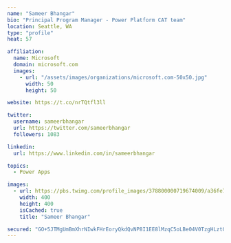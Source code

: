 ```yaml
---
name: "Sameer Bhangar"
bio: "Principal Program Manager - Power Platform CAT team"
location: Seattle, WA
type: "profile"
heat: 57

affiliation:
  name: Microsoft
  domain: microsoft.com
  images:
    - url: "/assets/images/organizations/microsoft.com-50x50.jpg"
      width: 50
      height: 50

website: https://t.co/nrTQtfl3ll

twitter:
  username: sameerbhangar
  url: https://twitter.com/sameerbhangar
  followers: 1083

linkedin:
  url: https://www.linkedin.com/in/sameerbhangar

topics:
  - Power Apps

images:
  - url: https://pbs.twimg.com/profile_images/378800000719674009/a36fe7ddfab1778b76e5793772e43798_400x400.jpeg
    width: 400
    height: 400
    isCached: true
    title: "Sameer Bhangar"

secured: "GO+5JTMgUmBmXhrNIwkFHrEoryQkdQvNP8I1EE8lMzqC5oLBe04V0TzgHLztQxElAaqFWA1P/bFan6KkpXzMUSegaibt6HNgIHWpJrH7Gi/56YrfiV5wLgG/EJcjn/pEWiwHwXTBZK/v8oeJvTdGi554KhC92UQQZPR1rlRsQJis/8XSBLA0eJfhvaLuaxKsbu0nxcjEioQjDwBphDBEB/tW9IVMMKfVe9QYGbCAoKcCTXVHx4fwY69/GnNVr2Rpmc8K9I0Tfz3IqIUYsDu+crCLDcVVbudW1GFMzb6OW/uow7lhow2ZfotDZOqNgz6ejkaMD6z+HkGJJN2vuiUHeyyg9use8mZJM73xOtw61Qq8rY/WN3xjsZL3KAGPPxhxfEKShNLX8AXIcCvisWlWjR380ivQpi/n7k8BDKGLRzg=;6TCcISj/RWyzwiy5A39UpA=="
---
```


